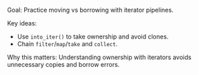 Goal: Practice moving vs borrowing with iterator pipelines.

Key ideas:
- Use `into_iter()` to take ownership and avoid clones.
- Chain `filter`/`map`/`take` and `collect`.

Why this matters: Understanding ownership with iterators avoids unnecessary copies and borrow errors.


